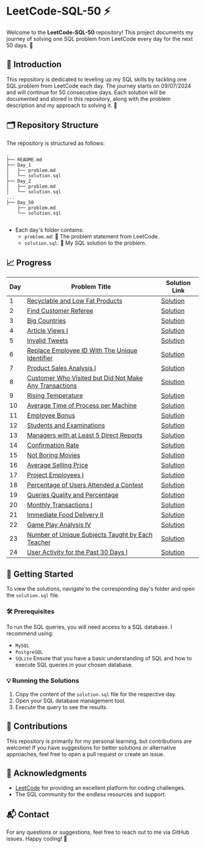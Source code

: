 #  LeetCode-SQL-50 ⚡
Welcome to the **LeetCode-SQL-50** repository! This project documents my journey of solving one SQL problem from LeetCode every day for the next 50 days. 🚀

## 🌟 Introduction
This repository is dedicated to leveling up my SQL skills by tackling one SQL problem from LeetCode each day. The journey starts on 09/07/2024 and will continue for 50 consecutive days. Each solution will be documented and stored in this repository, along with the problem description and my approach to solving it. 💪

## 🗂️ Repository Structure
The repository is structured as follows:
```
.
├── README.md
├── Day_1
│   ├── problem.md
│   └── solution.sql
├── Day_2
│   ├── problem.md
│   └── solution.sql
...
├── Day_50
    ├── problem.md
    └── solution.sql
    
```
- Each day's folder contains:
  - `problem.md`: 📜 The problem statement from LeetCode.
  - `solution.sql`: 💾 My SQL solution to the problem.

## 📈 Progress

| Day | Problem Title | Solution Link |
|-----|---------------|---------------|
| 1 | [Recyclable and Low Fat Products](01.LeetCode@1757_Recyclable_and_Low_Fat_Products/01.LeetCode@1757_Recyclable_and_Low_Fat_Products.md) | [Solution](01.LeetCode@1757_Recyclable_and_Low_Fat_Products/01.LeetCode@1757_Recyclable_and_Low_Fat_Products.sql) |
| 2 | [Find Customer Referee](02.LeetCode@584_Find_Customer_Referee/02.LeetCode@584_Find_Customer_Referee.md) | [Solution](02.LeetCode@584_Find_Customer_Referee/02.LeetCode@584_Find_Customer_Referee.sql) |
| 3 | [Big Countries](03.LeetCode@595_Big_Countries/03.LeetCode@595_Big_Countries.md) | [Solution](03.LeetCode@595_Big_Countries/03.LeetCode@595_Big_Countries.sql) |
| 4 | [Article Views I](04.LeetCode@1148_Article_Views_I/04.LeetCode@1148_Article_Views_I.md) | [Solution](04.LeetCode@1148_Article_Views_I/04.LeetCode@1148_Article_Views_I.sql) |
| 5 | [Invalid Tweets](05.LeetCode@1683_Invalid_Tweets/05.LeetCode@1683_Invalid_Tweets.md) | [Solution](05.LeetCode@1683_Invalid_Tweets/05.LeetCode@1683_Invalid_Tweets.sql) |
| 6 | [Replace Employee ID With The Unique Identifier](06.LeetCode@1378_Replace_Employee_ID_With_The_Unique_Identifier/06.LeetCode@1378_Replace_Employee_ID_With_The_Unique_Identifier.md) | [Solution](06.LeetCode@1378_Replace_Employee_ID_With_The_Unique_Identifier/06.LeetCode@1378_Replace_Employee_ID_With_The_Unique_Identifier.sql) |
| 7 | [Product Sales Analysis I](07.LeetCode@1068_Product_Sales_Analysis_I/07.LeetCode@1068_Product_Sales_Analysis_I.md) | [Solution](07.LeetCode@1068_Product_Sales_Analysis_I/07.LeetCode@1068_Product_Sales_Analysis_I.sql) |
| 8 | [Customer Who Visited but Did Not Make Any Transactions](08.LeetCode@1581_Customer_Who_Visited_but_Did_Not_Make_Any_Transactions/08.LeetCode@1581_Customer_Who_Visited_but_Did_Not_Make_Any_Transactions.md) | [Solution](08.LeetCode@1581_Customer_Who_Visited_but_Did_Not_Make_Any_Transactions/08.LeetCode@1581_Customer_Who_Visited_but_Did_Not_Make_Any_Transactions.sql) |
| 9 | [Rising Temperature](09.LeetCode@197_Rising_Temperature/09.LeetCode@197_Rising_Temperature.md) | [Solution](09.LeetCode@197_Rising_Temperature/09.LeetCode@197_Rising_Temperature.sql) |
| 10 | [Average Time of Process per Machine](10.LeetCode@1661_Average_Time_of_Process_per_Machine/10.LeetCode@1661_Average_Time_of_Process_per_Machine.md) | [Solution](10.LeetCode@1661_Average_Time_of_Process_per_Machine/10.LeetCode@1661_Average_Time_of_Process_per_Machine.sql) |
| 11 | [Employee Bonus](11.LeetCode@577_Employee_Bonus/11.LeetCode@577_Employee_Bonus.md) | [Solution](11.LeetCode@577_Employee_Bonus/11.LeetCode@577_Employee_Bonus.sql) |
| 12 | [Students and Examinations](12.LeetCode@1280_Students_and_Examinations/12.LeetCode@1280_Students_and_Examinations.md) | [Solution](12.LeetCode@1280_Students_and_Examinations/12.LeetCode@1280_Students_and_Examinations.sql) |
| 13 | [Managers with at Least 5 Direct Reports](13.LeetCode@570_Managers_with_at_Least_5_Direct_Reports/13.LeetCode@570_Managers_with_at_Least_5_Direct_Reports.md) | [Solution](13.LeetCode@570_Managers_with_at_Least_5_Direct_Reports/13.LeetCode@570_Managers_with_at_Least_5_Direct_Reports.sql) |
| 14 | [Confirmation Rate](14.LeetCode@1934_Confirmation_Rate/14.LeetCode@1934_Confirmation_Rate.md) | [Solution](14.LeetCode@1934_Confirmation_Rate/14.LeetCode@1934_Confirmation_Rate.sql) |
| 15 | [Not Boring Movies](15.LeetCode@620_Not_Boring_Movies/15.LeetCode@620_Not_Boring_Movies.md) | [Solution](15.LeetCode@620_Not_Boring_Movies/15.LeetCode@620_Not_Boring_Movies.sql) |
| 16 | [Average Selling Price](16.LeetCode@1251_Average_Selling_Price/16.LeetCode@1251_Average_Selling_Price.md) | [Solution](16.LeetCode@1251_Average_Selling_Price/16.LeetCode@1251_Average_Selling_Price.sql) |
| 17 | [Project Employees I](17.LeetCode@1075_Project_Employees_I/17.LeetCode@1075_Project_Employees_I.md) | [Solution](17.LeetCode@1075_Project_Employees_I/17.LeetCode@1075_Project_Employees_I.sql) |
| 18 | [Percentage of Users Attended a Contest](18.LeetCode@1633_Percentage_of_Users_Attended_a_Contest/18.LeetCode@1633_Percentage_of_Users_Attended_a_Contest.md) | [Solution](18.LeetCode@1633_Percentage_of_Users_Attended_a_Contest/18.LeetCode@1633_Percentage_of_Users_Attended_a_Contest.sql) |
| 19 | [Queries Quality and Percentage](19.LeetCode@1211_Queries_Quality_and_Percentage/19.LeetCode@1211_Queries_Quality_and_Percentage.md) | [Solution](19.LeetCode@1211_Queries_Quality_and_Percentage/19.LeetCode@1211_Queries_Quality_and_Percentage.sql) |
| 20 | [Monthly Transactions I](20.LeetCode@1193_Monthly_Transactions_I/20.LeetCode@1193_Monthly_Transactions_I.md) | [Solution](20.LeetCode@1193_Monthly_Transactions_I/20.LeetCode@1193_Monthly_Transactions_I.sql) |
| 21 | [Immediate Food Delivery II](21.LeetCode@1174_Immediate_Food_Delivery_II/21.LeetCode@1174_Immediate_Food_Delivery_II.md) | [Solution](21.LeetCode@1174_Immediate_Food_Delivery_II/21.LeetCode@1174_Immediate_Food_Delivery_II.sql) |
| 22 | [Game Play Analysis IV](22.LeetCode@550_Game_Play_Analysis_IV/22.LeetCode@550_Game_Play_Analysis_IV.md) | [Solution](22.LeetCode@550_Game_Play_Analysis_IV/22.LeetCode@550_Game_Play_Analysis_IV.sql) |
| 23 | [Number of Unique Subjects Taught by Each Teacher](23.LeetCode@2356_Number_of_Unique_Subjects_Taught_by_Each_Teacher/23.LeetCode@2356_Number_of_Unique_Subjects_Taught_by_Each_Teacher.md) | [Solution](23.LeetCode@2356_Number_of_Unique_Subjects_Taught_by_Each_Teacher/23.LeetCode@2356_Number_of_Unique_Subjects_Taught_by_Each_Teacher.sql) |
| 24 | [User Activity for the Past 30 Days I](24.LeetCode@1141_User_Activity_for_the_Past_30_Days_I/24.LeetCode@1141_User_Activity_for_the_Past_30_Days_I.md) | [Solution](24.LeetCode@1141_User_Activity_for_the_Past_30_Days_I/24.LeetCode@1141_User_Activity_for_the_Past_30_Days_I.sql) |



## 🚀 Getting Started
To view the solutions, navigate to the corresponding day's folder and open the `solution.sql` file.

### 🛠️ Prerequisites
To run the SQL queries, you will need access to a SQL database. I recommend using:
- `MySQL`
- `PostgreSQL`
- `SQLite`
Ensure that you have a basic understanding of SQL and how to execute SQL queries in your chosen database.

### 💡 Running the Solutions
1. Copy the content of the `solution.sql` file for the respective day.
2. Open your SQL database management tool.
3. Execute the query to see the results.

## 🤝 Contributions
This repository is primarily for my personal learning, but contributions are welcome! If you have suggestions for better solutions or alternative approaches, feel free to open a pull request or create an issue.

## 🙏 Acknowledgments
- [LeetCode](https://leetcode.com/) for providing an excellent platform for coding challenges.
- The SQL community for the endless resources and support.

## 📬 Contact
For any questions or suggestions, feel free to reach out to me via GitHub issues.
Happy coding! 🎉